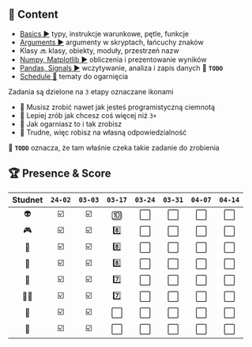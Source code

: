 ## 📒 Content

- [Basics ▶️](./basics.md) typy, instrukcje warunkowe, pętle, funkcje
- [Arguments ▶️](./args.md) argumenty w skryptach, łańcuchy znaków
- Klasy 🔜 klasy, obiekty, moduły, przestrzeń nazw
- [Numpy, Matplotlib ▶️](./np.md) obliczenia i prezentowanie wyników
- [Pandas, Signals ▶️](./pd.md) wczytywanie, analiza i zapis danych 📌 **`TODO`**
- [Schedule 📑](./todo.md) tematy do ogarnięcia

Zadania są dzielone na `3` etapy oznaczane ikonami

- 🥉 Musisz zrobić nawet jak jesteś programistyczną ciemnotą
- 🥈 Lepiej zrób jak chcesz coś więcej niż `3+`
- 🥇 Jak ogarniasz to i tak zrobisz
- 🏅 Trudne, więc robisz na własną odpowiedzialność

📌 **`TODO`** oznacza, że tam właśnie czeka takie zadanie do zrobienia

## 🏆 Presence & Score

| Studnet | `24-02` | `03-03` | `03-17` | `03-24` | `03-31` | `04-07` | `04-14` |
| :-----: | :-----: | :-----: | :-----: | :-----: | :-----: | :-----: | :-----: |
|   👽    |   ☑️    |   ☑️    |   🔟    |   ⬜️   |   ⬜️   |   ⬜️   |   ⬜️   |
|   🎮    |   ☑️    |   ☑️    |   8️⃣    |   ⬜️   |   ⬜️   |   ⬜️   |   ⬜️   |
|   👹    |   ☑️    |   ☑️    |   8️⃣    |   ⬜️   |   ⬜️   |   ⬜️   |   ⬜️   |
|   🥸    |   ☑️    |   ☑️    |   8️⃣    |   ⬜️   |   ⬜️   |   ⬜️   |   ⬜️   |
|   💅    |   ☑️    |   ☑️    |   7️⃣    |   ⬜️   |   ⬜️   |   ⬜️   |   ⬜️   |
|   🥷🏻    |   ☑️    |   ☑️    |   7️⃣    |   ⬜️   |   ⬜️   |   ⬜️   |   ⬜️   |
|   🤒    |   ☑️    |   ☑️    |   ⬜️   |   ⬜️   |   ⬜️   |   ⬜️   |   ⬜️   |
|   🤮    |   ☑️    |   ☑️    |   ⬜️   |   ⬜️   |   ⬜️   |   ⬜️   |   ⬜️   |
